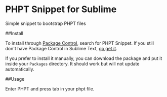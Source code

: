 PHPT Snippet for Sublime
====================

Simple snippet to bootstrap PHPT files

##Install

To install through [Package Control](http://wbond.net/sublime_packages/package_control), search for PHPT Snippet. If you still don't have Package Control in Sublime Text, [go get it](http://wbond.net/sublime_packages/package_control/installation).

If you prefer to install it manually, you can download the package and put it inside your `Packages` directory. It should work but will not update automatically.

##Usage

Enter PHPT and press tab in your phpt file.
